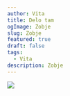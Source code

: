 ```yaml
---
author: Vita
title: Delo tam
ogImage: Zobje
slug: Zobje
featured: true
draft: false
tags:
  - Vita
description: Zobje
---
```

![](/vita_tusek.github.io/IMG_1082.jpeg)
